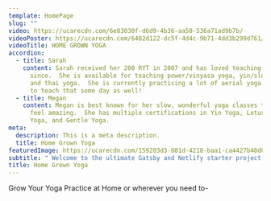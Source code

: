 ```yaml
---
template: HomePage
slug: ""
video: https://ucarecdn.com/6e83030f-d6d9-4b36-aa50-536a71ad9b7b/
videoPoster: https://ucarecdn.com/6482d122-dc5f-4d4c-9b71-4dd3b299d761/
videoTitle: HOME GROWN YOGA
accordion:
  - title: Sarah
    content: Sarah received her 200 RYT in 2007 and has loved teaching ever
      since.  She is available for teaching power/vinyasa yoga, yin/slow yoga,
      and thai yoga.  She is currently practicing a lot of aerial yoga and hopes
      to teach that some day as well!
  - title: Megan
    content: Megan is best known for her slow, wonderful yoga classes that make you
      feel amazing.  She has multiple certifications in Yin Yoga, Lotus Flow
      Yoga, and Gentle Yoga.
meta:
  description: This is a meta description.
  title: Home Grown Yoga
featuredImage: https://ucarecdn.com/159203d3-881d-4218-baa1-ca4427b48d0d/
subtitle: " Welcome to the ultimate Gatsby and Netlify starter project."
title: Home Grown Yoga
---
```

Grow Your Yoga Practice at Home or wherever you need to-